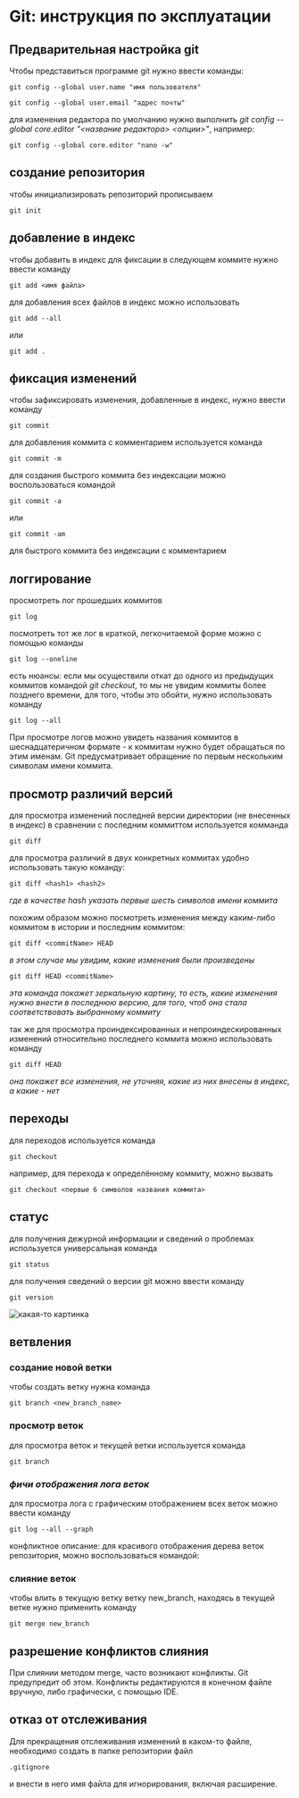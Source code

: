 # Git: инструкция по эксплуатации 

## Предварительная настройка git

Чтобы представиться программе git нужно ввести команды:

    git config --global user.name "имя пользователя"

    git config --global user.email "адрес почты"

для изменения редактора по умолчанию нужно выполнить _git config --global core.editor "<название редактора> <опции>"_, например:

    git config --global core.editor "nano -w"

## создание репозитория

чтобы инициализировать репозиторий прописываем

    git init

## добавление в индекс

чтобы добавить в индекс для фиксации в следующем коммите нужно ввести команду

    git add <имя файла>

для добавления всех файлов в индекс можно использовать

    git add --all

или 

    git add .

## фиксация изменений

чтобы зафиксировать изменения, добавленные в индекс, нужно ввести команду 

    git commit

для добавления коммита с комментарием используется команда

    git commit -m

для создания быстрого коммита без индексации можно воспользоваться командой

    git commit -a

или

    git commit -am

для быстрого коммита без индексации с комментарием

## логгирование

просмотреть лог прошедших коммитов

    git log

посмотреть тот же лог в краткой, легкочитаемой форме можно с помощью команды

    git log --oneline

есть нюансы: если мы осуществили откат до одного из предыдущих коммитов командой _git checkout_, то мы не увидим коммиты более позднего времени, для того, чтобы это обойти, нужно использовать команду

    git log --all

При просмотре логов можно увидеть названия коммитов в шеснадцатеричном формате - к коммитам нужно будет обращаться по этим именам. Git предусматривает обращение по первым нескольким символам имени коммита.

## просмотр различий версий

для просмотра изменений последней версии директории (не внесенных в индекс) в сравнении с последним коммиттом используется комманда

    git diff

для просмотра различий в двух конкретных коммитах удобно использовать такую команду:

    git diff <hash1> <hash2>
_где в качестве hash указать первые шесть символов имени коммита_

похожим образом можно посмотреть изменения между каким-либо коммитом в истории и последним коммитом:

    git diff <commitName> HEAD

_в этом случае мы увидим, какие изменения были произведены_

    git diff HEAD <commitName>

_эта команда покажет зеркальную картину, то есть, какие изменения нужно внести в последнюю версию, для того, чтоб она стала соответствовать выбранному коммиту_

так же для просмотра проиндексированных и непроиндескированных изменений относительно последнего коммита можно использовать команду

    git diff HEAD

_она покажет все изменения, не уточняя, какие из них внесены в индекс, а какие - нет_

## переходы

для переходов используется команда

    git checkout

например, для перехода к определённому коммиту, можно вызвать 

    git checkout <первые 6 символов названия коммита>

## статус

для получения дежурной информации и сведений о проблемах используется универсальная команда

    git status

для получения сведений о версии git можно ввести команду 

    git version

![какая-то картинка](attention.gif)

## ветвления

### создание новой ветки

чтобы создать ветку нужна команда 

    git branch <new_branch_name>

### просмотр веток

для просмотра веток и текущей ветки используется команда

    git branch

### _фичи отображения лога веток_

для просмотра лога с графическим отображением всех веток можно ввести команду

    git log --all --graph

конфликтное описание: для красивого отображения дерева веток репозитория, можно воспользоваться командой:


### слияние веток    

чтобы влить в текущую ветку ветку new_branch, находясь в текущей ветке нужно применить команду 

    git merge new_branch

## разрешение конфликтов слияния

При слиянии методом merge, часто возникают конфликты. Git предупредит об этом. Конфликты редактируются в конечном файле вручную, либо графически, с помощью IDE.

## отказ от отслеживания

Для прекращения отслеживания изменений в каком-то файле, необходимо создать в папке репозитории файл 

    .gitignore

и внести в него имя файла для игнорирования, включая расширение.